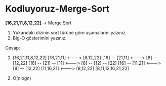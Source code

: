 # Kodluyoruz-Merge-Sort


**[16,21,11,8,12,22]** -> Merge Sort

1. Yukarıdaki dizinin sort türüne göre aşamalarını yazınız.
2. Big-O gösterimini yazınız.

Cevap:
1. [16,21,11,8,12,22]
	[16,21,11] <--->  [8,12,22]
	[16] -- [21,11] <---> [8] -- [12,22]
	[16] -- [21] -- [11] <---> [8] -- [12] -- [22]
	[16] -- [11,21] <---> [8] -- [12,22]
	[11,16,21] <---> [8,12,22]
	[8,11,12,16,21,22]
	
2. O(nlogn)


